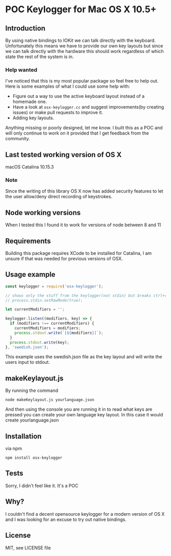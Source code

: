# POC Keylogger for Mac OS X 10.5+

## Introduction
By using native bindings to IOKit we can talk directly with the keyboard. Unfortunately this means we have to provide our own key layouts but since we can talk directly with the hardware this should work regardless of which state the rest of the system is in.

### Help wanted
I've noticed that this is my most popular package so feel free to help out. Here is some examples of what I could use some help with:
- Figure out a way to use the active keyboard layout instead of a homemade one.
- Have a look at `osx-keylogger.cc` and suggest improvements(by creating issues) or make pull requests to improve it.
- Adding key layouts.

Anything missing or poorly designed, let me know. I built this as a POC and will only continue to work on it provided that I get feedback from the community.

## Last tested working version of OS X
macOS Catalina 10.15.3
### Note
Since the writing of this library OS X now has added security features to let the user allow/deny direct recording of keystrokes.

## Node working versions
When I tested this I found it to work for versions of node between 8 and 11

## Requirements
Building this package requires XCode to be installed for Catalina, I am unsure if that was needed for
previous versions of OSX.

## Usage example
```javascript
const keylogger = require('osx-keylogger');

// shows only the stuff from the keylogger(not stdin) but breaks ctrl+c
// process.stdin.setRawMode(true);

let currentModifiers = '';

keylogger.listen((modifiers, key) => {
  if (modifiers !== currentModifiers) {
    currentModifiers = modifiers;
    process.stdout.write(`[${modifiers}]`);
  }
  process.stdout.write(key);
}, 'swedish.json');

```
This example uses the swedish.json file as the key layout and will write the users input to stdout.

## makeKeylayout.js
By running the command
```
node makeKeylayout.js yourlanguage.json
```
And then using the console you are running it in to read what keys are pressed you can create your own language key layout. In this case it would create yourlanguage.json

## Installation
via npm
```
npm install osx-keylogger
```

## Tests
Sorry, I didn't feel like it. It's a POC

## Why?
I couldn't find a decent opensource keylogger for a modern version of OS X and I was looking for an excuse to try out native bindings.

## License
MIT, see LICENSE file
